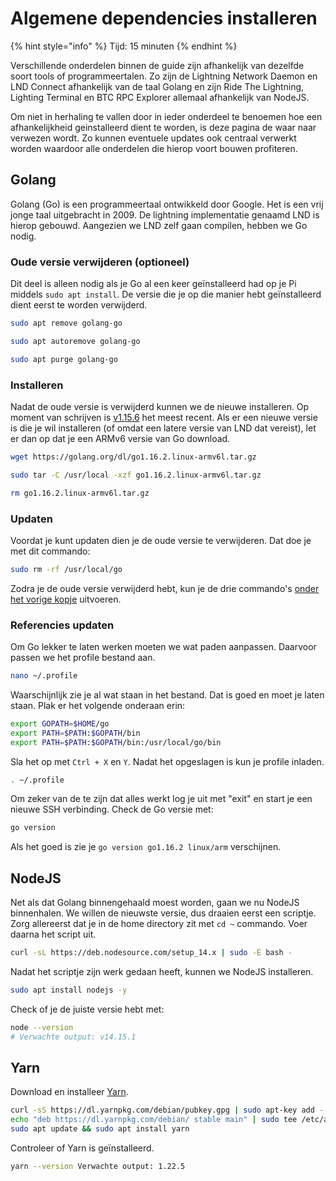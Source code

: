 # Algemene dependencies installeren

{% hint style="info" %}
Tijd: 15 minuten
{% endhint %}

Verschillende onderdelen binnen de guide zijn afhankelijk van dezelfde soort tools of programmeertalen. Zo zijn de Lightning Network Daemon en LND Connect afhankelijk van de taal Golang en zijn Ride The Lightning, Lighting Terminal en BTC RPC Explorer allemaal afhankelijk van NodeJS.

Om niet in herhaling te vallen door in ieder onderdeel te benoemen hoe een afhankelijkheid geinstalleerd dient te worden, is deze pagina de waar naar verwezen wordt. Zo kunnen eventuele updates ook centraal verwerkt worden waardoor alle onderdelen die hierop voort bouwen profiteren.

## Golang

Golang \(Go\) is een programmeertaal ontwikkeld door Google. Het is een vrij jonge taal uitgebracht in 2009. De lightning implementatie genaamd LND is hierop gebouwd. Aangezien we LND zelf gaan compilen, hebben we Go nodig.

### Oude versie verwijderen \(optioneel\)

Dit deel is alleen nodig als je Go al een keer geïnstalleerd had op je Pi middels `sudo apt install`. De versie die je op die manier hebt geïnstalleerd dient eerst te worden verwijderd.

```bash
sudo apt remove golang-go
```

```bash
sudo apt autoremove golang-go
```

```bash
sudo apt purge golang-go
```

### Installeren

Nadat de oude versie is verwijderd kunnen we de nieuwe installeren. Op moment van schrijven is [v1.15.6](https://golang.org/dl/) het meest recent. Als er een nieuwe versie is die je wil installeren \(of omdat een latere versie van LND dat vereist\), let er dan op dat je een ARMv6 versie van Go download.

```bash
wget https://golang.org/dl/go1.16.2.linux-armv6l.tar.gz
```

```bash
sudo tar -C /usr/local -xzf go1.16.2.linux-armv6l.tar.gz
```

```bash
rm go1.16.2.linux-armv6l.tar.gz
```

### Updaten

Voordat je kunt updaten dien je de oude versie te verwijderen. Dat doe je met dit commando:

```bash
sudo rm -rf /usr/local/go
```

Zodra je de oude versie verwijderd hebt, kun je de drie commando's [onder het vorige kopje](https://docs.theroadtonode.com/raspberry-pi/algemene-dependencies-installeren#installeren) uitvoeren.

### Referencies updaten

Om Go lekker te laten werken moeten we wat paden aanpassen. Daarvoor passen we het profile bestand aan.

```bash
nano ~/.profile
```

Waarschijnlijk zie je al wat staan in het bestand. Dat is goed en moet je laten staan. Plak er het volgende onderaan erin:

```bash
export GOPATH=$HOME/go
export PATH=$PATH:$GOPATH/bin
export PATH=$PATH:$GOPATH/bin:/usr/local/go/bin
```

Sla het op met `Ctrl + X` en `Y`. Nadat het opgeslagen is kun je profile inladen.

```bash
. ~/.profile
```

Om zeker van de te zijn dat alles werkt log je uit met "exit" en start je een nieuwe SSH verbinding. Check de Go versie met:

```bash
go version
```

Als het goed is zie je `go version go1.16.2 linux/arm` verschijnen.

## NodeJS

Net als dat Golang binnengehaald moest worden, gaan we nu NodeJS binnenhalen. We willen de nieuwste versie, dus draaien eerst een scriptje. Zorg allereerst dat je in de home directory zit met `cd ~` commando. Voer daarna het script uit.

```bash
curl -sL https://deb.nodesource.com/setup_14.x | sudo -E bash -
```

Nadat het scriptje zijn werk gedaan heeft, kunnen we NodeJS installeren.

```bash
sudo apt install nodejs -y
```

Check of je de juiste versie hebt met:

```bash
node --version
# Verwachte output: v14.15.1
```

## Yarn

Download en installeer [Yarn](https://classic.yarnpkg.com/en/docs/install).

```bash
curl -sS https://dl.yarnpkg.com/debian/pubkey.gpg | sudo apt-key add -
echo "deb https://dl.yarnpkg.com/debian/ stable main" | sudo tee /etc/apt/sources.list.d/yarn.list
sudo apt update && sudo apt install yarn
```

Controleer of Yarn is geïnstalleerd.

```bash
yarn --version Verwachte output: 1.22.5
```

